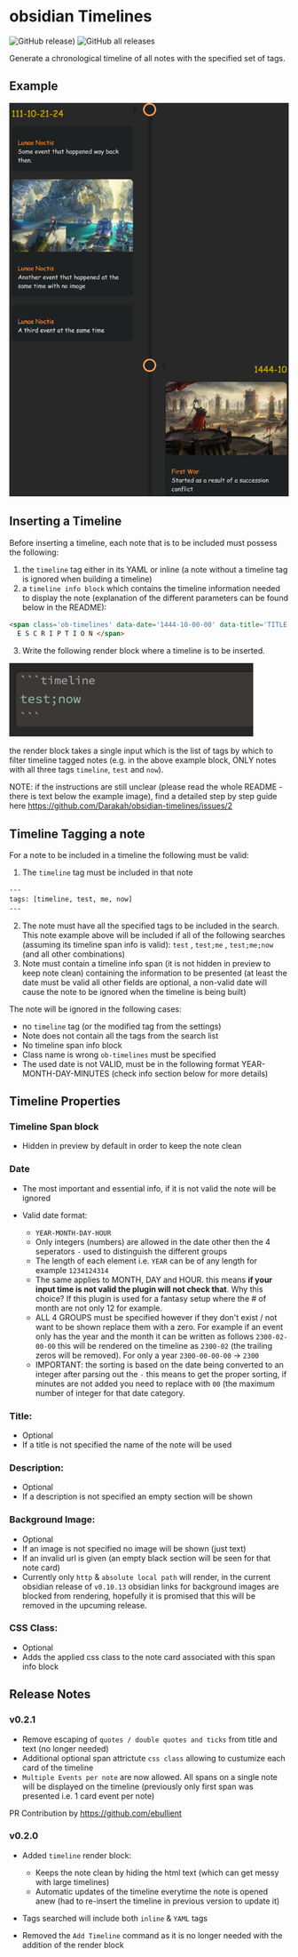 # obsidian Timelines
![GitHub release)](https://img.shields.io/github/v/release/Darakah/obsidian-timelines)
![GitHub all releases](https://img.shields.io/github/downloads/Darakah/obsidian-timelines/total)

Generate a chronological timeline of all notes with the specified set of tags. 

## Example
![example](https://raw.githubusercontent.com/Darakah/obsidian-timelines/main/images/exp_2.png)

## Inserting a Timeline

Before inserting a timeline, each note that is to be included must possess the following:
1. the `timeline` tag either in its YAML or inline (a note without a timeline tag is ignored when building a timeline)
2. a `timeline info block` which contains the timeline information needed to display the note (explanation of the different parameters can be found below in the README):

```html
<span class='ob-timelines' data-date='1444-10-00-00' data-title='TITLE' data-img = 'URL' data-class = "customCardCSS"> D
  E S C R I P T I O N </span> 
```
3. Write the following render block where a timeline is to be inserted. 

![example](https://raw.githubusercontent.com/Darakah/obsidian-timelines/main/images/example_1.png)

the render block takes a single input which is the list of tags by which to filter timeline tagged notes (e.g. in the above example block, ONLY notes with all three tags `timeline`, `test` and `now`).



NOTE: if the instructions are still unclear (please read the whole README - there is text below the example image), find a detailed step by step guide here https://github.com/Darakah/obsidian-timelines/issues/2

## Timeline Tagging a note
For a note to be included in a timeline the following must be valid:
1. The `timeline` tag must be included in that note
```html
---
tags: [timeline, test, me, now]
---
```
2. The note must have all the specified tags to be included in the search. This note example above will be included if all of the following searches (assuming its timeline span info is valid): `test` , `test;me` , `test;me;now` (and all other combinations) 
3. Note must contain a timeline info span (it is not hidden in preview to keep note clean) containing the information to be presented (at least the date must be valid all other fields are optional, a non-valid date will cause the note to be ignored when the timeline is being built)

The note will be ignored in the following cases:
- no `timeline` tag (or the modified tag from the settings)
- Note does not contain all the tags from the search list
- No timeline span info block
- Class name is wrong `ob-timelines` must be specified
- The used date is not VALID, must be in the following format YEAR-MONTH-DAY-MINUTES (check info section below for more details)

## Timeline Properties

### Timeline Span block
- Hidden in preview by default in order to keep the note clean

### Date
- The most important and essential info, if it is not valid the note will be ignored

- Valid date format: 
  - `YEAR-MONTH-DAY-HOUR`
  - Only integers (numbers) are allowed in the date other then the 4 seperators `-` used to distinguish the different groups
  - The length of each element i.e. `YEAR` can be of any length for example `1234124314`
  - The same applies to MONTH, DAY and HOUR. this means **if your input time is not valid the plugin will not check that**. Why this choice? If this plugin is used for a fantasy setup where the # of month are not only 12 for example.
  - ALL 4 GROUPS must be specified however if they don't exist / not want to be shown replace them with a zero. For example if an event only has the year and the month it can be written as follows `2300-02-00-00` this will be rendered on the timeline as `2300-02` (the trailing zeros will be removed). For only a year `2300-00-00-00` -> `2300`
  - IMPORTANT: the sorting is based on the date being converted to an integer after parsing out the `-` this means to get the proper sorting, if minutes are not added you need to replace with `00` (the maximum number of integer for that date category.

### Title:
  - Optional
  - If a title is not specified the name of the note will be used

### Description:
  - Optional
  - If a description is not specified an empty section will be shown

### Background Image:
  - Optional
  - If an image is not specified no image will be shown (just text)
  - If an invalid url is given (an empty black section will be seen for that note card)
  - Currently only `http` & `absolute local path` will render, in the current obsidian release of `v0.10.13` obsidian links for background images are blocked from rendering, hopefully it is promised that this will be removed in the upcuming release. 

### CSS Class:
  - Optional
  - Adds the applied css class to the note card associated with this span info block


## Release Notes

### v0.2.1 
- Remove escaping of `quotes / double quotes and ticks` from title and text (no longer needed)
- Additional optional span attrictute `css class` allowing to custumize each card of the timeline
- `Multiple Events per note` are now allowed. All spans on a single note will be displayed on the timeline (previously only first span was presented i.e. 1 card event per note)

PR Contribution by https://github.com/ebullient

### v0.2.0
- Added `timeline` render block:
  - Keeps the note clean by hiding the html text (which can get messy with large timelines)
  - Automatic updates of the timeline everytime the note is opened anew (had to re-insert the timeline in previous version to update it)

- Tags searched will include both `inline` & `YAML` tags

- Removed the `Add Timeline` command as it is no longer needed with the addition of the render block







